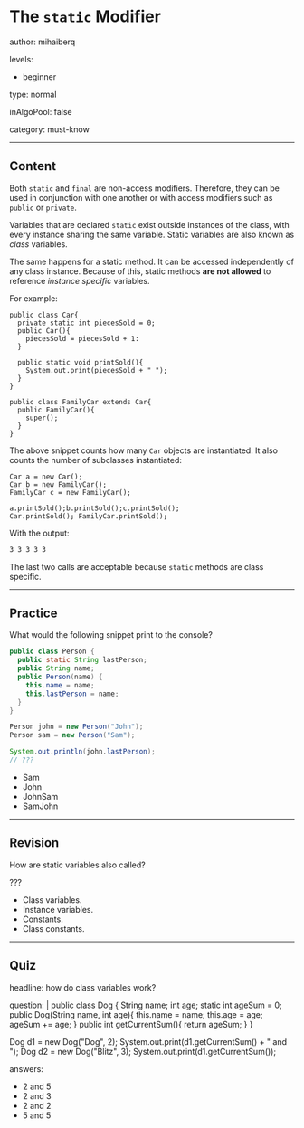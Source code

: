 # The `static` Modifier
author: mihaiberq

levels:

  - beginner

type: normal

inAlgoPool: false

category: must-know

---
## Content

Both `static` and `final` are non-access modifiers. Therefore, they can be used in conjunction with one another or with access modifiers such as `public` or `private`.

Variables that are declared `static` exist outside instances of the class, with every instance sharing the same variable. Static variables are also known as *class* variables.

The same happens for a static method. It can be accessed independently of any class instance. Because of this, static methods **are not allowed** to reference *instance specific* variables.

For example:
```
public class Car{
  private static int piecesSold = 0;
  public Car(){
    piecesSold = piecesSold + 1:
  }

  public static void printSold(){
    System.out.print(piecesSold + " ");
  }
}

public class FamilyCar extends Car{
  public FamilyCar(){
    super();
  }
}
```
The above snippet counts how many `Car` objects are instantiated. It also counts the number of subclasses instantiated:
```
Car a = new Car();
Car b = new FamilyCar();
FamilyCar c = new FamilyCar();

a.printSold();b.printSold();c.printSold();
Car.printSold(); FamilyCar.printSold();

```
With the output:
```bash
3 3 3 3 3
```
The last two calls are acceptable because `static` methods are class specific.

---
## Practice

What would the following snippet print to the console?
```java
public class Person {
  public static String lastPerson;
  public String name;
  public Person(name) {
    this.name = name;
    this.lastPerson = name;
  }
}

Person john = new Person("John");
Person sam = new Person("Sam");

System.out.println(john.lastPerson);
// ???
```
* Sam
* John
* JohnSam
* SamJohn

---
## Revision

How are static variables also called?

???
* Class variables.
* Instance variables.
* Constants.
* Class constants.

---
## Quiz

headline: how do class variables work?

question: |
  public class Dog {
    String name;
    int age;
    static int ageSum = 0;
    public Dog(String name, int age){
      this.name = name;
      this.age = age;
      ageSum += age;
    }
    public int getCurrentSum(){
      return ageSum;
    }
  }

  Dog d1 = new Dog("Dog", 2);
  System.out.print(d1.getCurrentSum() + " and ");
  Dog d2 = new Dog("Blitz", 3);
  System.out.print(d1.getCurrentSum());

answers:
  - 2 and 5
  - 2 and 3
  - 2 and 2
  - 5 and 5
